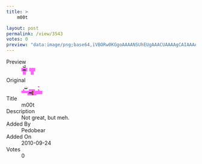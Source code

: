```yaml
---
title: >
    m00t

layout: post
permalink: /view/3543
votes: 0
preview: "data:image/png;base64,iVBORw0KGgoAAAANSUhEUgAAACUAAAAgCAIAAAAaMSbnAAAABnRSTlMA/wD/AP5AXyvrAAAAxElEQVRIie2WTRKDIAyF3+t4VrlS8bDGRTsYIqjMhC6obxUg+OVHFIqs2EVoMUAiAEBwS6zM79tZ5TEo/3dHHkkR+RqYIdExv6mwKGIMR730gCwEWJz04aWnk0yGI8zyUts027eqtn89eqZFmRsBMfcPbQW3/eut0Xn2feFi+9Hc4FPl532hBnyMYwRuPByy8U2uwOutX58/Zh+UUPGKemDiU7wb2//g/On6XP+gT5eut49ez4fnq/p9N5Pb/XP0ej48X21ETUzG1qedaQAAAABJRU5ErkJggg=="
---
```

<dl class="side-by-side">
<dt>Preview</dt>
<dd>
    <img class="preview" src="data:image/png;base64,iVBORw0KGgoAAAANSUhEUgAAACUAAAAgCAIAAAAaMSbnAAAABnRSTlMA/wD/AP5AXyvrAAAAxElEQVRIie2WTRKDIAyF3+t4VrlS8bDGRTsYIqjMhC6obxUg+OVHFIqs2EVoMUAiAEBwS6zM79tZ5TEo/3dHHkkR+RqYIdExv6mwKGIMR730gCwEWJz04aWnk0yGI8zyUts027eqtn89eqZFmRsBMfcPbQW3/eut0Xn2feFi+9Hc4FPl532hBnyMYwRuPByy8U2uwOutX58/Zh+UUPGKemDiU7wb2//g/On6XP+gT5eut49ez4fnq/p9N5Pb/XP0ej48X21ETUzG1qedaQAAAABJRU5ErkJggg==">
</dd>
<dt>Original</dt>
<dd>
    <img class="preview" src="data:image/png;base64,iVBORw0KGgoAAAANSUhEUgAAAEAAAAAgCAYAAACinX6EAAAAt0lEQVR42u3XDQqAIAwG0J2o03SGDtOljQJh/pXi1KbfYFBitD1Ki+gjTGWQ9gAAAAAAAAAAYGIAMzhy63PG6JAD1gJg5z7Ns+wGwKdKuuXWGIxJNK/hCRi+BrxNkfBTAWCnpY6nBuDN+rnEKzD9GhCA3Fssz9Jty7++MFvXBwAAAEC24NI8983J1vcDAAAA0B8g+eW4AgBvNnb8P4DaiADEMOx5z+YBMAJA3yL4d4DWf5sAWBzgAhUKiknTwvRpAAAAAElFTkSuQmCC">
</dd>
<dt>Title</dt>
<dd>m00t</dd>
<dt>Description</dt>
<dd>Not great, but meh.</dd>
<dt>Added By</dt>
<dd>Pedobear</dd>
<dt>Added On</dt>
<dd>2010-09-24</dd>
<dt>Votes</dt>
<dd>0</dd>
</dl>
